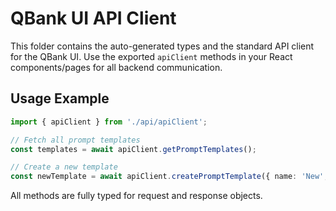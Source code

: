 # QBank UI API Client

This folder contains the auto-generated types and the standard API client for the QBank UI. Use the exported `apiClient` methods in your React components/pages for all backend communication.

## Usage Example

```typescript
import { apiClient } from './api/apiClient';

// Fetch all prompt templates
const templates = await apiClient.getPromptTemplates();

// Create a new template
const newTemplate = await apiClient.createPromptTemplate({ name: 'New', description: '' });
```

All methods are fully typed for request and response objects.
